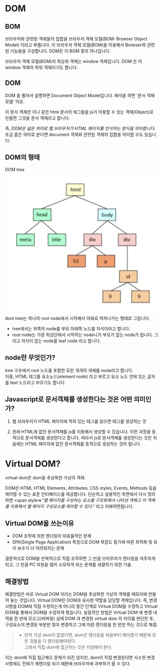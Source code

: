 # DOM

## BOM

브라우저와 관련된 객체들의 집합을 브라우저 객체 모델(BOM: Browser Object Model) 이라고 부릅니다. 이 브라우저 객체 모델(BOM)을 이용해서 Browser와 관련된 기능들을 구성합니다. DOM은 이 BOM 중의 하나입니다.

브라우저 객체 모델(BOM)의 최상위 객체는 window 객체입니다. DOM 은 이 window 객체의 하위 객체이기도 합니다.

## DOM

DOM 을 풀어서 설명하면 Document Object Model입니다. 해석을 하면 '문서 객체 모델' 이죠.

이 문서 객체란 <html> 이나 <body> 같은 html 문서의 태그들을 js가 이용할 수 있는 객체(Object)로 만들면 그것을 문서 객체라고 합니다.

즉, _DOM은 넓은 의미로 웹 브라우저가 HTML 페이지를 인식하는 방식을 의미합니다._ 조금 좁은 의미로 본다면 document 객체와 관련된 객체의 집합을 의미할 수도 있습니다.

## DOM의 형태

DOM tree

![image](/cs/images/dom%20tree.png)

dom tree는 하나의 root node에서 시작해서 아래로 퍼져나가는 형태로 그립니다.

- tree에서는 위쪽의 node를 부모 아래쪽 노드를 자식이라고 합니다.
- root node는 가장 최상단에서 시작하는 node니가 부모가 없는 node가 됩니다. 그리고 자식이 없는 node를 leaf node 라고 합니다.

## node란 무엇인가?

tree 구조에서 root 노드를 포함한 모든 개개의 개체를 node라고 합니다.  
이중, HTML 태그를 요소노드(element node) 라고 부르고 요소 노드 안에 있는 글자를 text 노드라고 부르기도 합니다.

## Javascript로 문서객체를 생성한다는 것은 어떤 의미인가?

1. 웹 브라우저가 HTML 페이지에 적혀 있는 태그를 읽으면 태그를 생성하는 것

2. 원래 HTML에 없던 문서객체를 js를 이용해서 생성할 수 있습니다. 이런 과정을 동적으로 문서객체를 생성한다고 합니다. 따라서 js로 문서객체를 생성한다는 것은 처음에는 HTML 페이지에 없던 문서객체를 동적으로 생성하는 것이 됩니다.

# Virtual DOM?

virtual dom은 dom을 추상화한 가상의 객체

DOM은 HTML HTML Elements, Attributes, CSS styles, Events, Methods 등을 제어할 수 있는 표준 인터페이스를 제공합니다.
단순하고 실용적인 측면에서 다시 정의하면 <span style=>_"웹 페이지를 구성하는 요소를 구조화해서 나타낸 객체고 이 객체를 이용해서 웹 페이지 구성요소를 제어할 수 있다."_ </span>라고 이해하면됩니다.

## Virtual DOM을 쓰는이유

- DOM 조작에 의한 렌더링이 비효율적인 문제
- SPA(Single Page Application) 특징으로 DOM 복잡도 증가에 따른 최적화 및 유지 보수가 더 어려워지는 문제

결론적으로 DOM을 반복적으로 직접 조작하면 그 만큼 브아루저가 렌더링을 자주하게 되고, 그 만큼 PC 자원을 많이 소모하게 되는 문제를 새결하기 위한 기술.

## 해결방법

해결방법은 바로 Virtual DOM 이라는 DOM을 추상화한 가상의 객체를 메모리에 만들어 놓는 것입니다. Virtual DOM은 DOM과 유사한 역할을 담당할 객체입니다.
즉, 변경 사항을 DOM에 직접 수정하는게 아니라 중간 단계로 Virtual DOM을 수정하고 Virtual DOM을 통해서 DOM을 수정하게 했습니다.
실질적인 방법은 Virtual DOM 에 변경 내역을 한 번에 모으고(버퍼링) 실제 DOM 과 변경된 virtual dom 의 차이를 판단한 후, 구성요소의 변경된 부분만 찾아 변경하고 그에 따른 렌더링을 한 번만 하는 것으로 해결.

> - 만약 가상 dom이 없었다면, dom은 렌더링을 처음부터 해야했기 때문에 모든 것들을 다 렌더링해야된다.  
>   그래서 직접 dom에 접근하는 것은 지양해야 한다.

이는 dom에 직접 접근해오 문제가 되진 않지만, dom이 직접 변경된다면 사소한 변경사항에도 전체가 재렌더링 되기 때문에 브라우저에 과부하가 올 수 있다.
